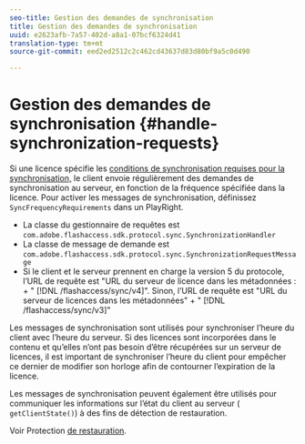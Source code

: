 ```yaml
---
seo-title: Gestion des demandes de synchronisation
title: Gestion des demandes de synchronisation
uuid: e2623afb-7a57-402d-a8a1-07bcf6324d41
translation-type: tm+mt
source-git-commit: eed2ed2512c2c462cd43637d83d80bf9a5c0d490

---
```



# Gestion des demandes de synchronisation {#handle-synchronization-requests}

Si une licence spécifie les [conditions de synchronisation requises pour la synchronisation,](../../protecting-content/introduction/usage-rules/authentication/synchronization.md) le client envoie régulièrement des demandes de synchronisation au serveur, en fonction de la fréquence spécifiée dans la licence. Pour activer les messages de synchronisation, définissez `SyncFrequencyRequirements` dans un PlayRight.

* La classe du gestionnaire de requêtes est `com.adobe.flashaccess.sdk.protocol.sync.SynchronizationHandler`
* La classe de message de demande est `com.adobe.flashaccess.sdk.protocol.sync.SynchronizationRequestMessage`
* Si le client et le serveur prennent en charge la version 5 du protocole, l’URL de requête est &quot;URL du serveur de licence dans les métadonnées : + &quot; [!DNL /flashaccess/sync/v4]&quot;. Sinon, l’URL de requête est &quot;URL du serveur de licences dans les métadonnées&quot; + &quot; [!DNL /flashaccess/sync/v3]&quot;

Les messages de synchronisation sont utilisés pour synchroniser l’heure du client avec l’heure du serveur. Si des licences sont incorporées dans le contenu et qu’elles n’ont pas besoin d’être récupérées sur un serveur de licences, il est important de synchroniser l’heure du client pour empêcher ce dernier de modifier son horloge afin de contourner l’expiration de la licence.

Les messages de synchronisation peuvent également être utilisés pour communiquer les informations sur l’état du client au serveur ( `getClientState()`) à des fins de détection de restauration.

Voir Protection [de restauration](../../protecting-content/implementing-the-license-server/processing-drm-requests.md#rollback-detection).
